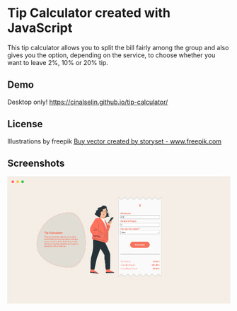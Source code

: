# Tip Calculator created with JavaScript

This tip calculator allows you to split the bill fairly among the group and also gives you the option, depending on the service, to choose whether you want to leave 2%, 10% or 20% tip.

## Demo

Desktop only!
https://cinalselin.github.io/tip-calculator/

## License

Illustrations by freepik
<a href='https://www.freepik.com/vectors/buy'>Buy vector created by storyset - www.freepik.com</a>

## Screenshots

![App Screenshot](assets/screenshots/carbon_Template_tip-calculator.png)
